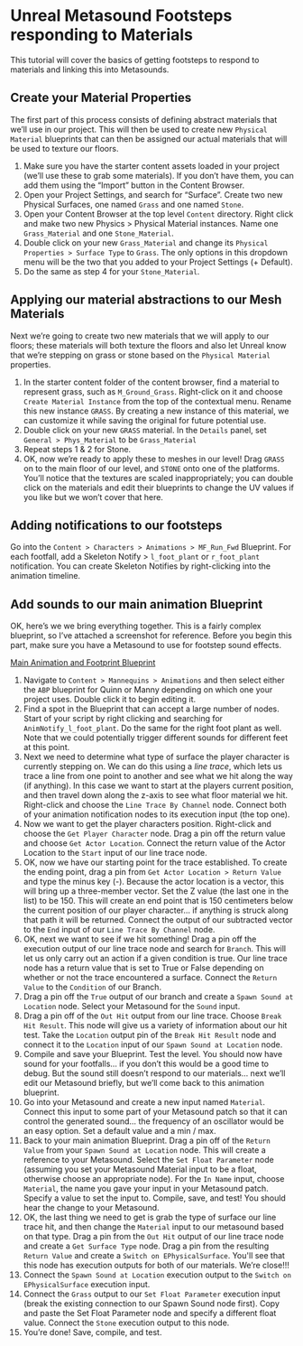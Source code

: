 # Unreal Metasound Footsteps responding to Materials
This tutorial will cover the basics of getting footsteps to respond to materials and linking this into Metasounds.

## Create your Material Properties
The first part of this process consists of defining abstract materials that we’ll use in our project. This will then be used to create new `Physical Material` blueprints that can then be assigned our actual materials that will be used to texture our floors.

1. Make sure you have the starter content assets loaded in your project (we’ll use these to grab some materials). If you don’t have them, you can add them using the “Import” button in the Content Browser.
2. Open your Project Settings, and search for “Surface”. Create two new Physical Surfaces, one named `Grass` and one named `Stone`.
3. Open your Content Browser at the top level `Content` directory. Right click and make two new Physics > Physical Material instances. Name one `Grass_Material` and one `Stone_Material`.
4. Double click on your new `Grass_Material` and change its `Physical Properties > Surface Type` to `Grass`. The only options in this dropdown menu will be the two that you added to your Project Settings (+ Default).
5. Do the same as step 4 for your `Stone_Material`.

## Applying our material abstractions to our Mesh Materials
Next we’re going to create two new materials that we will apply to our floors; these materials will both texture the floors and also let Unreal know that we’re stepping on grass or stone based on the `Physical Material` properties.

1. In the starter content folder of the content browser, find a material to represent grass, such as `M_Ground_Grass`. Right-click on it and choose `Create Material Instance` from the top of the contextual menu. Rename this new instance `GRASS`. By creating a new instance of this material, we can customize it while saving the original for future potential use.
2. Double click on your new `GRASS` material. In the `Details` panel, set `General > Phys_Material` to be `Grass_Material`
3. Repeat steps 1 & 2 for Stone.
4. OK, now we’re ready to apply these to meshes in our level! Drag `GRASS` on to the main floor of our level, and `STONE` onto one of the platforms. You’ll notice that the textures are scaled inappropriately; you can double click on the materials and edit their blueprints to change the UV values if you like but we won’t cover that here.

## Adding notifications to our footsteps
Go into the `Content > Characters > Animations > MF_Run_Fwd` Blueprint. For each footfall, add a Skeleton Notify > `l_foot_plant` or `r_foot_plant` notification. You can create Skeleton Notifies by right-clicking into the animation timeline.

## Add sounds to our main animation Blueprint
OK, here’s we we bring everything together. This is a fairly complex blueprint, so I’ve attached a screenshot for reference. Before you begin this part, make sure you have a Metasound to use for footstep sound effects.

[Main Animation and Footprint Blueprint](./Screenshot%202023-09-29%20at%2011.43.44%20AM.png)

1. Navigate to `Content > Mannequins > Animations` and then select either the `ABP` blueprint for Quinn or Manny depending on which one your project uses. Double click it to begin editing it.
2. Find a spot in the Blueprint that can accept a large number of nodes. Start of your script by right clicking and searching for `AnimNotify_l_foot_plant`. Do the same for the right foot plant as well. Note that we could potentially trigger different sounds for different feet at this point.
3. Next we need to determine what type of surface the player character is currently stepping on. We can do this using a *line trace*, which lets us trace a line from one point to another and see what we hit along the way (if anything). In this case we want to start at the players current position, and then travel down along the z-axis to see what floor material we hit. Right-click and choose the `Line Trace By Channel` node. Connect both of your animation notification nodes to its execution input (the top one).
4. Now we want to get the player characters position. Right-click and choose the `Get Player Character` node. Drag a pin off the return value and choose `Get Actor Location`. Connect the return value of the Actor Location to the `Start` input of our line trace node. 
5. OK, now we have our starting point for the trace established. To create the ending point, drag a pin from  `Get Actor Location > Return Value` and type the minus key (-). Because the actor location is a vector, this will bring up a three-member vector. Set the Z value (the last one in the list) to be 150. This will create an end point that is 150 centimeters below the current position of our player character… if anything is struck along that path it will be returned. Connect the output of our subtracted vector to the `End` input of our `Line Trace By Channel` node.
6. OK, next we want to see if we hit something! Drag a pin off the execution output of our line trace node and search for `Branch`. This will let us only carry out an action if a given condition is true. Our line trace node has a return value that is set to True or False depending on whether or not the trace encountered a surface. Connect the `Return Value` to the `Condition` of our Branch. 
7. Drag a pin off the `True` output of our branch and create a `Spawn Sound at Location` node. Select your Metasound for the `Sound` input. 
8. Drag a pin off of the `Out Hit` output from our line trace. Choose `Break Hit Result`. This node will give us a variety of information about our hit test. Take the `Location` output pin of the `Break Hit Result` node and connect it to the `Location` input of our `Spawn Sound at Location` node. 
9. Compile and save your Blueprint. Test the level. You should now have sound for your footfalls… if you don’t this would be a good time to debug. But the sound still doesn’t respond to our materials… next we’ll edit our Metasound briefly, but we’ll come back to this animation blueprint.
10. Go into your Metasound and create a new input named `Material`. Connect this input to some part of your Metasound patch so that it can control the generated sound… the frequency of an oscillator would be an easy option. Set a default value and a min / max.
11. Back to your main animation Blueprint. Drag a pin off of the `Return Value` from your `Spawn Sound at Location` node. This will create a reference to your Metasound. Select the `Set Float Parameter` node (assuming you set your Metasound Material input to be a float, otherwise choose an appropriate node). For the `In Name` input, choose `Material`, the name you gave your input in your Metasound patch. Specify a value to set the input to. Compile, save, and test! You should hear the change to your Metasound.
12. OK, the last thing we need to get is grab the type of surface our line trace hit, and then change the `Material` input to our metasound based on that type. Drag a pin from the `Out Hit` output of our line trace node and create a `Get Surface Type` node. Drag a pin from the resulting `Return Value` and create a `Switch on EPhysicalSurface`. You'll see that this node has execution outputs for both of our materials. We’re close!!!
13. Connect the `Spawn Sound at Location` execution output to the `Switch on EPhysicalSurface` execution input.
14. Connect the `Grass` output to our `Set Float Parameter` execution input (break the existing connection to our Spawn Sound node first). Copy and paste the Set Float Parameter node and specify a different float value. Connect the `Stone` execution output to this node.
15. You’re done! Save, compile, and test. 

